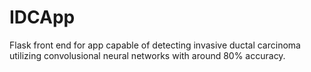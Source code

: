 # IDCApp
Flask front end for app capable of detecting invasive ductal carcinoma utilizing convolusional neural networks with around 80% accuracy. 
